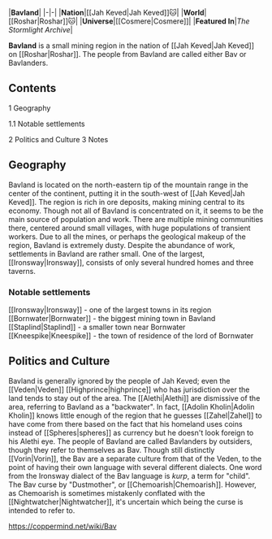 |**Bavland**|
|-|-|
|**Nation**|[[Jah Keved\|Jah Keved]]🐱︎|
|**World**|[[Roshar\|Roshar]]🐱︎|
|**Universe**|[[Cosmere\|Cosmere]]|
|**Featured In**|*The Stormlight Archive*|

**Bavland** is a small mining region in the nation of [[Jah Keved\|Jah Keved]] on [[Roshar\|Roshar]]. The people from Bavland are called either Bav or Bavlanders.

## Contents

1 Geography

1.1 Notable settlements


2 Politics and Culture
3 Notes


## Geography
Bavland is located on the north-eastern tip of the mountain range in the center of the continent, putting it in the south-west of [[Jah Keved\|Jah Keved]]. The region is rich in ore deposits, making mining central to its economy. Though not all of Bavland is concentrated on it, it seems to be the main source of population and work. There are multiple mining communities there, centered around small villages, with huge populations of transient workers. Due to all the mines, or perhaps the geological makeup of the region, Bavland is extremely dusty.
Despite the abundance of work, settlements in Bavland are rather small. One of the largest, [[Ironsway\|Ironsway]], consists of only several hundred homes and three taverns.

### Notable settlements
[[Ironsway\|Ironsway]] - one of the largest towns in its region
[[Bornwater\|Bornwater]] - the biggest mining town in Bavland
[[Staplind\|Staplind]] - a smaller town near Bornwater
[[Kneespike\|Kneespike]] - the town of residence of the lord of Bornwater
## Politics and Culture
Bavland is generally ignored by the people of Jah Keved; even the [[Veden\|Veden]] [[Highprince\|highprince]] who has jurisdiction over the land tends to stay out of the area. The [[Alethi\|Alethi]] are dismissive of the area, referring to Bavland as a "backwater". In fact, [[Adolin Kholin\|Adolin Kholin]] knows little enough of the region that he guesses [[Zahel\|Zahel]] to have come from there based on the fact that his homeland uses coins instead of [[Spheres\|spheres]] as currency but he doesn't look foreign to his Alethi eye.
The people of Bavland are called Bavlanders by outsiders, though they refer to themselves as Bav. Though still distinctly [[Vorin\|Vorin]], the Bav are a separate culture from that of the Veden, to the point of having their own language with several different dialects. One word from the Ironsway dialect of the Bav language is *kurp*, a term for "child".
The Bav curse by "Dustmother", or [[Chemoarish\|Chemoarish]]. However, as Chemoarish is sometimes mistakenly conflated with the [[Nightwatcher\|Nightwatcher]], it's uncertain which being the curse is intended to refer to.



https://coppermind.net/wiki/Bav